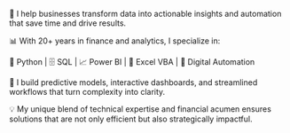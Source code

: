 🚀 I help businesses transform data into actionable insights and automation that save time and drive results.

📊 With 20+ years in finance and analytics, I specialize in:

🐍 Python | 🗄️ SQL | 📈 Power BI | 🧮 Excel VBA | 🤖 Digital Automation

🔮 I build predictive models, interactive dashboards, and streamlined workflows that turn complexity into clarity.

💡 My unique blend of technical expertise and financial acumen ensures solutions that are not only efficient but also strategically impactful.
